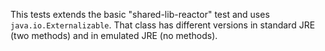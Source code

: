 This tests extends the basic "shared-lib-reactor" test and uses `java.io.Externalizable`.
That class has different versions in standard JRE (two methods) and in emulated JRE (no methods).